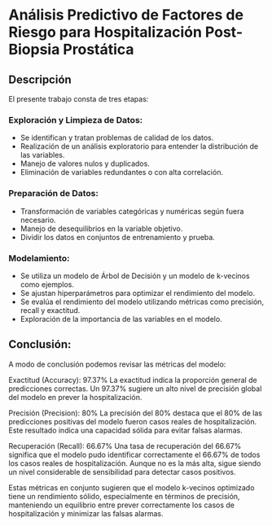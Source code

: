 # Análisis Predictivo de Factores de Riesgo para Hospitalización Post-Biopsia Prostática

## Descripción
El presente trabajo consta de tres etapas:

### Exploración y Limpieza de Datos:
- Se identifican y tratan problemas de calidad de los datos.
- Realización de un análisis exploratorio para entender la distribución de las variables.
- Manejo de valores nulos y duplicados.
- Eliminación de variables redundantes o con alta correlación.

### Preparación de Datos:
- Transformación de variables categóricas y numéricas según fuera necesario.
- Manejo de desequilibrios en la variable objetivo.
- Dividir los datos en conjuntos de entrenamiento y prueba.

### Modelamiento:
- Se utiliza un modelo de Árbol de Decisión y un modelo de k-vecinos como ejemplos.
- Se ajustan hiperparámetros para optimizar el rendimiento del modelo.
- Se evalúa el rendimiento del modelo utilizando métricas como precisión, recall y exactitud.
- Exploración de la importancia de las variables en el modelo.

## Conclusión:
A modo de conclusión podemos revisar las métricas del modelo:

Exactitud (Accuracy): 97.37%
La exactitud indica la proporción general de predicciones correctas. Un 97.37% sugiere un alto nivel de precisión global del modelo en prever la hospitalización.

Precisión (Precision): 80%
La precisión del 80% destaca que el 80% de las predicciones positivas del modelo fueron casos reales de hospitalización. Este resultado indica una capacidad sólida para evitar falsas alarmas.

Recuperación (Recall): 66.67%
Una tasa de recuperación del 66.67% significa que el modelo pudo identificar correctamente el 66.67% de todos los casos reales de hospitalización. Aunque no es la más alta, sigue siendo un nivel considerable de sensibilidad para detectar casos positivos.

Estas métricas en conjunto sugieren que el modelo k-vecinos optimizado tiene un rendimiento sólido, especialmente en términos de precisión, manteniendo un equilibrio entre prever correctamente los casos de hospitalización y minimizar las falsas alarmas.
